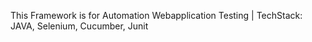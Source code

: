 This Framework is for Automation Webapplication Testing | 
TechStack: JAVA, Selenium, Cucumber, Junit
